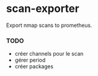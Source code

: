 # scan-exporter

Export nmap scans to prometheus.

### TODO
* créer channels pour le scan
* gérer period
* créer packages